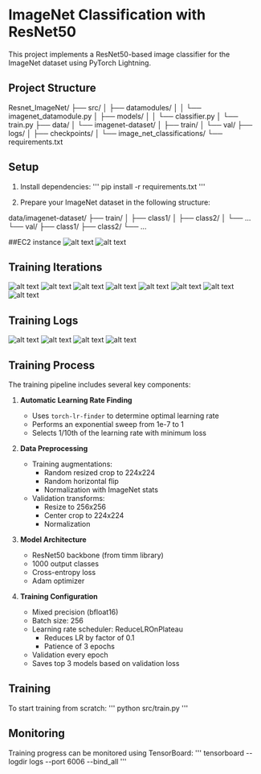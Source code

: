 # ImageNet Classification with ResNet50

This project implements a ResNet50-based image classifier for the ImageNet dataset using PyTorch Lightning.

## Project Structure

Resnet_ImageNet/
├── src/
│ ├── datamodules/
│ │ └── imagenet_datamodule.py
│ ├── models/
│ │ └── classifier.py
│ └── train.py
├── data/
│ └── imagenet-dataset/
│ ├── train/
│ └── val/
├── logs/
│ ├── checkpoints/
│ └── image_net_classifications/
└── requirements.txt

## Setup

1. Install dependencies:
   '''
   pip install -r requirements.txt
   '''

2. Prepare your ImageNet dataset in the following structure:

data/imagenet-dataset/
├── train/
│ ├── class1/
│ ├── class2/
│ └── ...
└── val/
├── class1/
├── class2/
└── ...

##EC2 instance
![alt text](image.png)
![alt text](image-6.png)

## Training Iterations

![alt text](image-1.png)
![alt text](image-2.png)
![alt text](image-3.png)
![alt text](image-4.png)
![alt text](image-5.png)
![alt text](image-7.png)
![alt text](image-8.png)
![alt text](image-9.png)

## Training Logs

![alt text](image-10.png)
![alt text](image-11.png)
![alt text](image-12.png)
![alt text](image-13.png)

## Training Process

The training pipeline includes several key components:

1. **Automatic Learning Rate Finding**

   - Uses `torch-lr-finder` to determine optimal learning rate
   - Performs an exponential sweep from 1e-7 to 1
   - Selects 1/10th of the learning rate with minimum loss

2. **Data Preprocessing**

   - Training augmentations:
     - Random resized crop to 224x224
     - Random horizontal flip
     - Normalization with ImageNet stats
   - Validation transforms:
     - Resize to 256x256
     - Center crop to 224x224
     - Normalization

3. **Model Architecture**

   - ResNet50 backbone (from timm library)
   - 1000 output classes
   - Cross-entropy loss
   - Adam optimizer

4. **Training Configuration**
   - Mixed precision (bfloat16)
   - Batch size: 256
   - Learning rate scheduler: ReduceLROnPlateau
     - Reduces LR by factor of 0.1
     - Patience of 3 epochs
   - Validation every epoch
   - Saves top 3 models based on validation loss

## Training

To start training from scratch:
'''
python src/train.py
'''

## Monitoring

Training progress can be monitored using TensorBoard:
'''
tensorboard --logdir logs --port 6006 --bind_all
'''
